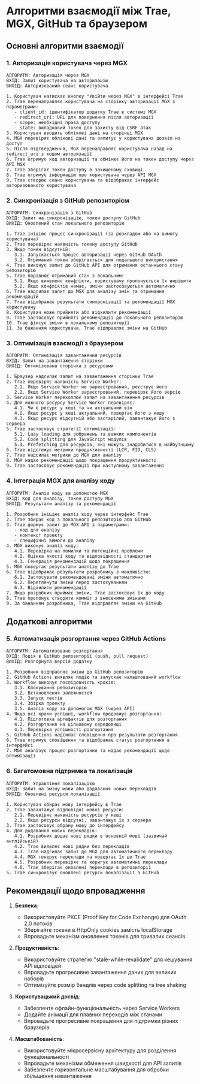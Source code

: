 # Алгоритми взаємодії між Trae, MGX, GitHub та браузером

## Основні алгоритми взаємодії

### 1. Авторизація користувача через MGX

```
АЛГОРИТМ: Авторизація через MGX
ВХІД: Запит користувача на авторизацію
ВИХІД: Авторизований сеанс користувача

1. Користувач натискає кнопку "Увійти через MGX" в інтерфейсі Trae
2. Trae перенаправляє користувача на сторінку авторизації MGX з параметрами:
   - client_id: ідентифікатор додатку Trae в системі MGX
   - redirect_uri: URL для повернення після авторизації
   - scope: необхідні права доступу
   - state: випадковий токен для захисту від CSRF атак
3. Користувач вводить облікові дані на сторінці MGX
4. MGX перевіряє облікові дані та запитує у користувача дозвіл на доступ
5. Після підтвердження, MGX перенаправляє користувача назад на redirect_uri з кодом авторизації
6. Trae отримує код авторизації та обмінює його на токен доступу через API MGX
7. Trae зберігає токен доступу в захищеному сховищі
8. Trae отримує інформацію про користувача через API MGX
9. Trae створює сеанс користувача та відображає інтерфейс авторизованого користувача
```

### 2. Синхронізація з GitHub репозиторієм

```
АЛГОРИТМ: Синхронізація з GitHub
ВХІД: Запит на синхронізацію, токен доступу GitHub
ВИХІД: Оновлений стан локального репозиторію

1. Trae ініціює процес синхронізації (за розкладом або на вимогу користувача)
2. Trae перевіряє наявність токену доступу GitHub
3. Якщо токен відсутній:
   3.1. Запускається процес авторизації через GitHub OAuth
   3.2. Отриманий токен зберігається для подальшого використання
4. Trae виконує запит до GitHub API для отримання останнього стану репозиторію
5. Trae порівнює отриманий стан з локальним:
   5.1. Якщо виявлено конфлікти, користувачу пропонується їх вирішити
   5.2. Якщо конфліктів немає, зміни застосовуються автоматично
6. Trae надсилає запит до MGX для аналізу змін та отримання рекомендацій
7. Trae відображає результати синхронізації та рекомендації MGX користувачу
8. Користувач може прийняти або відхилити рекомендації
9. Trae застосовує прийняті рекомендації до локального репозиторію
10. Trae фіксує зміни в локальному репозиторії
11. За бажанням користувача, Trae відправляє зміни на GitHub
```

### 3. Оптимізація взаємодії з браузером

```
АЛГОРИТМ: Оптимізація завантаження ресурсів
ВХІД: Запит на завантаження сторінки
ВИХІД: Оптимізована сторінка з ресурсами

1. Браузер надсилає запит на завантаження сторінки Trae
2. Trae перевіряє наявність Service Worker:
   2.1. Якщо Service Worker не зареєстрований, реєструє його
   2.2. Якщо Service Worker зареєстрований, перевіряє його версію
3. Service Worker перехоплює запит на завантаження ресурсів
4. Для кожного ресурсу Service Worker перевіряє:
   4.1. Чи є ресурс у кеші та чи актуальний він
   4.2. Якщо ресурс у кеші актуальний, повертає його з кешу
   4.3. Якщо ресурс відсутній або застарілий, завантажує його з сервера
5. Trae застосовує стратегії оптимізації:
   5.1. Lazy loading для зображень та важких компонентів
   5.2. Code splitting для JavaScript модулів
   5.3. Prefetching для ресурсів, які можуть знадобитися в майбутньому
6. Trae відстежує метрики продуктивності (LCP, FID, CLS)
7. Trae надсилає метрики до MGX для аналізу
8. MGX надає рекомендації щодо покращення продуктивності
9. Trae застосовує рекомендації при наступному завантаженні
```

### 4. Інтеграція MGX для аналізу коду

```
АЛГОРИТМ: Аналіз коду за допомогою MGX
ВХІД: Код для аналізу, токен доступу MGX
ВИХІД: Результати аналізу та рекомендації

1. Розробник ініціює аналіз коду через інтерфейс Trae
2. Trae збирає код з локального репозиторію або GitHub
3. Trae формує запит до MGX API з параметрами:
   - код для аналізу
   - контекст проекту
   - специфічні вимоги до аналізу
4. MGX виконує аналіз коду:
   4.1. Перевірка на помилки та потенційні проблеми
   4.2. Оцінка якості коду та відповідності стандартам
   4.3. Генерація рекомендацій щодо покращення
5. MGX повертає результати аналізу до Trae
6. Trae відображає результати розробнику з можливістю:
   6.1. Застосувати рекомендовані зміни автоматично
   6.2. Переглянути зміни перед застосуванням
   6.3. Відхилити рекомендації
7. Якщо розробник приймає зміни, Trae застосовує їх до коду
8. Trae пропонує створити комміт з внесеними змінами
9. За бажанням розробника, Trae відправляє зміни на GitHub
```

## Додаткові алгоритми

### 5. Автоматизація розгортання через GitHub Actions

```
АЛГОРИТМ: Автоматизоване розгортання
ВХІД: Подія в GitHub репозиторії (push, pull request)
ВИХІД: Розгорнута версія додатку

1. Розробник відправляє зміни до GitHub репозиторію
2. GitHub Actions виявляє подію та запускає налаштований workflow
3. Workflow виконує послідовність кроків:
   3.1. Клонування репозиторію
   3.2. Встановлення залежностей
   3.3. Запуск тестів
   3.4. Збірка проекту
   3.5. Аналіз коду за допомогою MGX (через API)
4. Якщо всі кроки успішні, workflow продовжує розгортання:
   4.1. Підготовка артефактів для розгортання
   4.2. Розгортання на цільовому середовищі
   4.3. Перевірка успішності розгортання
5. GitHub Actions надсилає сповіщення про результати розгортання
6. Trae отримує сповіщення та відображає статус розгортання в інтерфейсі
7. MGX аналізує процес розгортання та надає рекомендації щодо оптимізації
```

### 6. Багатомовна підтримка та локалізація

```
АЛГОРИТМ: Управління локалізацією
ВХІД: Запит на зміну мови або додавання нових перекладів
ВИХІД: Оновлені ресурси локалізації

1. Користувач обирає мову інтерфейсу в Trae
2. Trae завантажує відповідні мовні ресурси:
   2.1. Перевіряє наявність ресурсів у кеші
   2.2. Якщо ресурси відсутні, завантажує їх з сервера
3. Trae застосовує обрану мову до інтерфейсу
4. Для додавання нових перекладів:
   4.1. Розробник додає нові рядки в основній мові (зазвичай англійській)
   4.2. Trae виявляє нові рядки без перекладів
   4.3. Trae надсилає запит до MGX для автоматичного перекладу
   4.4. MGX генерує переклади та повертає їх до Trae
   4.5. Розробник перевіряє та коригує автоматичні переклади
   4.6. Trae зберігає оновлені переклади в репозиторії
5. Trae синхронізує оновлені ресурси локалізації з GitHub
```

## Рекомендації щодо впровадження

1. **Безпека**:
   - Використовуйте PKCE (Proof Key for Code Exchange) для OAuth 2.0 потоків
   - Зберігайте токени в HttpOnly cookies замість localStorage
   - Впровадьте механізм оновлення токенів для тривалих сеансів

2. **Продуктивність**:
   - Використовуйте стратегію "stale-while-revalidate" для кешування API відповідей
   - Впровадьте прогресивне завантаження даних для великих наборів
   - Оптимізуйте розмір бандлів через code splitting та tree shaking

3. **Користувацький досвід**:
   - Забезпечте офлайн-функціональність через Service Workers
   - Додайте анімації для плавних переходів між станами
   - Впровадьте прогресивне покращення для підтримки різних браузерів

4. **Масштабованість**:
   - Використовуйте мікросервісну архітектуру для розділення функціональності
   - Впровадьте механізми обмеження швидкості для API запитів
   - Забезпечте горизонтальне масштабування для обробки збільшення навантаження